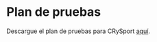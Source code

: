 # Plan de pruebas #

Descargue el plan de pruebas para CRySport <a href='https://code.google.com/p/lambdasoft/source/browse/wiki/EjercicioA-PlandePruebas.pdf'>aquí</a>.